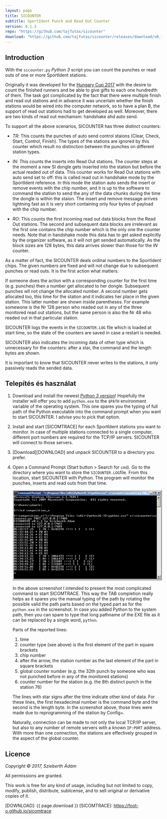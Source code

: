 ```yaml
---
layout: page
title: SICOUNTER
subtitle: SportIdent Punch and Read Out Counter
version: 0.1.3
repo: "https://github.com/tajfutas/sicounter"
download: "https://github.com/tajfutas/sicounter/releases/download/v0.1.3/sicounter.zip"
---
```



Introduction
------------

With the `sicounter.py` _Python 3_ script you can count the punches or read outs of one or more SportIdent stations.

Originally it was developed for the [Hungary Cup 2017](http://adatbank.mtfsz.hu/esemeny/show/esemeny_id/6363) with the desire to count the finished runners and be able to give gifts to each one hundredth of them.
The task got complicated by the fact that there were multiple finish and read out stations and in advance it was uncertain whether the finish stations would be wired into the computer network, so to have a plan B, the support of read out stations had to get developed as well.
Moreover, there are two kinds of read out mechanism: handshake ahd auto send.

To support all the above scenarios, SICOUNTER has three distinct counters:

* _TR_:
  This counts the punches of auto send control staions (Clear, Check, Start, Control, Finish).
  The types of the stations are ignored by this counter which result no distinction between the punches on different station types.

* _IN_:
  This counts the inserts into Read Out stations.
  The counter steps at the moment a new SI dongle gets inserted into the station but before the actual readed out of data.
  This counter works for Read Out stations with auto send set to off: this is called read out in handshake mode by the SportIdent reference.
  In this mode the station auto sends the insert or remove events with the chip number, and it is up to the software to command the station to send the any of the data chunks during the time the dongle is within the staion.
  The insert and remove message arrives lightning fast as it is very short containing only four bytes of payload with the chip number.

* _RO_:
  This counts the first incoming read out data blocks from the Read Out stations.
  The second and subsequent data blocks are irrelevant as the first one contains the chip number which is the only one the counter needs.
  Note that in handshake mode this data has to get asked explicitly by the organizer software, as it will not get sended automatically.
  As the block sizes are 128 bytes, this data arrives slower than those for the _IN_ counter.

As a matter of fact, the SICOUNTER deals ordinal numbers to the SportIdent chips.
The given numbers are fixed and will not change due to subsequent punches or read outs.
It is the first action what matters.

If someone does the action with a corresponding counter for the first time (e.g. punches) then a number get allocated to her dongle.
Subsequent punches wll not change the allocated number.
A second number gets allocated too, this time for the station and it indicates her place in the given station.
This latter number are shown inside parentheses.
For example somewone is the Nr 126 person who readed out in any of the three monitored read out stations, but the same person is also the Nr 48 who readed out in that particular station.

SICOUNTER logs the events in the `SICOUNTER.LOG` file which is loaded at start time, so the state of the counters are saved in case a restart is needed.

SICOUNTER also indicates the incoming data of other type which is unnecessary for the counters: after a star, the command and the length bytes are shown.

It is important to know that SICOUNTER never writes to the stations, it only passively reads the sended data.


Telepítés és használat
----------------------

1. Download and install the newest [_Python 3_ version](https://www.python.org/downloads/)!
   Hopefully the installer will offer you to add `python.exe` to the `$PATH` environment variable of the operating system.
   This one spares you the typing of full path of the Python executable into the command prompt when you want to start SICOUNTER.
   I advise you to pick that option.

2. Install and start [SICOMTRACE] for each SportIdent stations you want to monitor.
   In case of multiple stations connected to a single computer, different port numbers are required for the TCP/IP servers.
   SICOUNTER will connect to those servers.

3. [Download][DOWNLOAD] and unpack SICOUNTER to a directory you prefer.

3. Open a Command Prompt (Start button > Search for `cmd`).
   Go to the directory where you want to store the `SICOUNTER.LOG`file.
   From this location, start SICOUNTER with Python.
   The program will monitor the punches, inserts and read outs from that time.
   
   ![SICOUNTER in Command Prompt](https://raw.githubusercontent.com/tajfutas/sicounter/gh-pages-shared/screenshots/cmd.png)

   In the above screenshot I intended to present the most complicated command to start SICOMTRACE.
   This way the TAB completion really helps as it spares you the manual typing of the path by rotating the possible valid the path parts based on the typed part as for the `python.exe` in the screenshot.
   In case you added Python to the system path, then you can spare to type that long pathname of the EXE file as it can be replaced by a single word, `python`.

   Parts of the reported lines:
   1. time
   2. counter type (see above) is the first element of the part in square brackets
   3. chip number
   4. after the arrow, the station number as the last element of the part in square brackets
   5. global counter number (e.g. the 32th punch by someone who was not punched before in any of the monitored stations)
   6. counter number for the station (e.g. the 8th distinct punch in the station 76)

   The lines with star signs after the time indicate other kind of data.
   For these lines, the first hexadecimal number is the command byte and the second is the length byte.
   In the screenshot above, those lines were made due to reprogramming of the station by Config+.

   Naturally, connection can be made to not only the local TCP/IP server, but also to any number of remote servers with a known `IP:PORT` address.
   With more than one connection, the stations are effectively grouped in the aspect of the global counter.


Licence
-------

_Copyright © 2017, Szieberth Ádám_

All permissions are granted.

This work is free for any kind of usage, including but not limited to copy, modify, publish, distribute, sublicense, and to sell original or derivative copies of it.


[DOWNLOAD]: {{ page.download }}
[SICOMTRACE]: https://foot-o.github.io/sicomtrace
